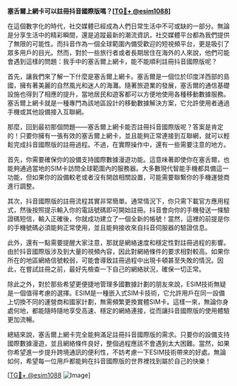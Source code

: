 **塞舌爾上網卡可以註冊抖音國際版嗎？[[TG💪+ @esim1088](https://t.me/s/esim1088)]**

在這個數字化的時代，社交媒體已經成為人們日常生活中不可或缺的一部分。無論是分享生活中的精彩瞬間，還是追蹤最新的潮流資訊，社交媒體平台都為我們提供了無限的可能性。而抖音作為一個全球範圍內備受歡迎的短視頻平台，更是吸引了眾多用戶的目光。然而，對於一些旅行者或者長期居住在海外的人來說，他們可能會遇到這樣的問題：我手中的塞舌爾上網卡，能不能順利註冊抖音國際版呢？

首先，讓我們來了解一下什麼是塞舌爾上網卡。塞舌爾是一個位於印度洋西部的島國，擁有著美麗的自然風光和迷人的海灘。隨著旅遊業的發展，塞舌爾的通信基礎設施也得到了相應的提升，當地居民和遊客都可以方便地使用各種移動數據服務。塞舌爾上網卡就是一種專門為該地區設計的移動數據解決方案，它允許使用者通過手機或其他設備接入互聯網。

那麼，回到最初那個問題——塞舌爾上網卡能否註冊抖音國際版呢？答案是肯定的！只要你擁有一張有效的塞舌爾上網卡，並且能夠正常連接到互聯網，就可以輕鬆完成抖音國際版的註冊過程。不過，在實際操作中，還有一些需要注意的地方。

首先，你需要確保你的設備支持國際數據漫遊功能。這意味著即使你在塞舌爾，也能夠通過當地的SIM卡訪問全球範圍內的服務器。大多數現代智能手機都具備這一功能，但如果你的設備較老或者沒有開啟相關設置，可能需要聯繫你的手機運營商進行調整。

其次，抖音國際版的註冊流程其實非常簡單。通常情況下，你只需下載官方應用程式，然後按照提示輸入你的電話號碼即可開始註冊。抖音會向你的手機發送一條驗證碼短信，輸入正確後，你就成功建立了一個全新的帳號！當然，這裡的前提是你的手機號碼必須能夠正常使用，並且能夠接收來自抖音伺服器的驗證信息。

此外，還有一點需要提醒大家注意，那就是網絡速度和穩定性對註冊過程的影響。由於抖音國際版涉及到大量的視頻內容，因此對網絡條件的要求相對較高。如果你所在的地區網絡信號較弱，可能會導致註冊過程中出現卡頓甚至失敗的情況。因此，在嘗試註冊之前，最好先檢查一下自己的網絡狀況，確保一切正常。

除此之外，對於那些希望更便捷地管理多國數據計劃的朋友來說，ESIM技術無疑是一個值得考慮的選擇。ESIM是一種嵌入式SIM卡技術，它允許用戶在同一設備上切換不同的運營商和國家計劃，無需頻繁更換實體SIM卡。這樣一來，無論你身處何地，都能隨時隨地享受高速、穩定的網絡連接，從而讓抖音國際版的使用體驗更加流暢。

總結來說，塞舌爾上網卡完全能夠滿足註冊抖音國際版的需求。只要你的設備支持國際數據漫遊，並且網絡條件良好，整個過程應該不會遇到太大困難。當然，如果你希望進一步提升跨境通訊的便利性，不妨考慮一下ESIM技術帶來的好處。無論如何，希望每一位用戶都能夠在抖音國際版的世界裡找到屬於自己的快樂！

[[TG💪+ @esim1088](https://t.me/s/esim1088) ![Image](https://i.postimg.cc/4NQfJmqS/Snipaste-2025-05-13-00-14-12.png)]